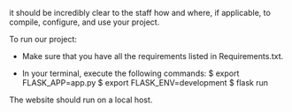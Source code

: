 it should be incredibly clear to the staff how and where, if applicable, to compile, configure, and use your project. 

To run our project:

* Make sure that you have all the requirements listed in Requirements.txt.

* In your terminal, execute the following commands: 
$ export FLASK_APP=app.py
$ export FLASK_ENV=development
$ flask run

The website should run on a local host. 